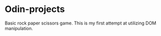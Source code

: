 # Odin-projects
Basic rock paper scissors game.
This is my first attempt at utilizing DOM manipulation.
